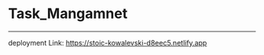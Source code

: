 # Task_Mangamnet
*********************
deployment Link:
https://stoic-kowalevski-d8eec5.netlify.app
